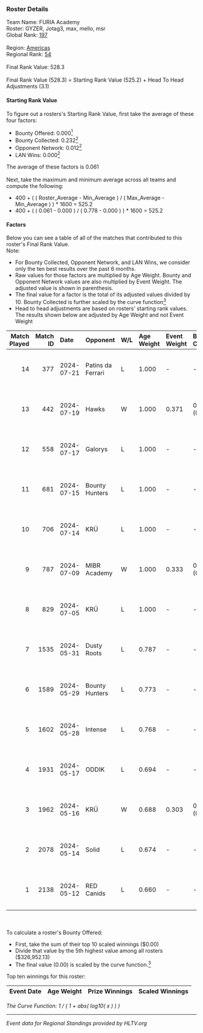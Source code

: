 ### Roster Details<br />
Team Name: FURIA Academy<br />
Roster: GYZER, Jotag3, max, mello, msr<br />
Global Rank: [197](../standings_global.md)<br />
<br />
Region: [Americas]( ../standings_americas.md)<br />
Regional Rank: [54]( ../standings_americas.md)<br />
<br />
Final Rank Value:  528.3<br />
<br />
Final Rank Value (528.3) = Starting Rank Value (525.2) + Head To Head Adjustments (3.1)<br />

#### Starting Rank Value<br />
To figure out a rosters's Starting Rank Value, first take the average of these four factors:<br />
- Bounty Offered: 0.000[<sup>1</sup>](#table2)
- Bounty Collected: 0.232[<sup>2</sup>](#table1)
- Opponent Network: 0.012[<sup>2</sup>](#table1)
- LAN Wins: 0.000[<sup>2</sup>](#table1)

The average of these factors is 0.061<br />
<br />
Next, take the maximum and minimum average across all teams and compute the following:<br />
- 400 + ( ( Roster_Average - Min_Average ) / ( Max_Average - Min_Average ) ) * 1600 = 525.2
- 400 + ( ( 0.061 - 0.000 ) / ( 0.778 - 0.000 ) ) * 1600 = 525.2


#### Factors<br />
Below you can see a table of all of the matches that contributed to this roster's Final Rank Value.<br />
Note:<br />

- For Bounty Collected, Opponent Network, and LAN Wins, we consider only the ten best results over the past 6 months.
- Raw values for those factors are multiplied by Age Weight. Bounty and Opponent Network values are also multiplied by Event Weight. The adjusted value is shown in parenthesis.
- The final value for a factor is the total of its adjusted values divided by 10. Bounty Collected is further scaled by the curve function[<sup>3</sup>](#curveFunction)
- Head to head adjustments are based on rosters' starting rank values. The results shown below are adjusted by Age Weight and not Event Weight
<span id="table1"></span><br />


| Match Played | Match ID | Date       | Opponent          | W/L | Age Weight | Event Weight | Bounty Collected | Opponent Network | LAN Wins  | H2H Adj. | Roster                                   |
| -: | -: | :- | :- | :- | :- | :- | :- | :- | :- | -: | :- |
|           14 |      377 | 2024-07-21 | Patins da Ferrari | L   | 1.000      | -            | -                | -                | -         |    -6.14 | GYZER, Jotag3, max, mello, msr           |
|           13 |      442 | 2024-07-19 | Hawks             | W   | 1.000      | 0.371        | 0.000 (0.000)    | 0.029 (0.011)    | 0 (0.000) |    15.48 | GYZER, Jotag3, max, mello, msr           |
|           12 |      558 | 2024-07-17 | Galorys           | L   | 1.000      | -            | -                | -                | -         |    -5.13 | Bruninho, GYZER, Jotag3, max, mello      |
|           11 |      681 | 2024-07-15 | Bounty Hunters    | L   | 1.000      | -            | -                | -                | -         |    -2.37 | GYZER, Jotag3, max, mello, souz4h        |
|           10 |      706 | 2024-07-14 | KRÜ               | L   | 1.000      | -            | -                | -                | -         |    -3.41 | GYZER, Jotag3, max, mello, souz4h        |
|            9 |      787 | 2024-07-09 | MIBR Academy      | W   | 1.000      | 0.333        | 0.000 (0.000)    | 0.000 (0.000)    | 0 (0.000) |    10.16 | GYZER, Jotag3, max, mello, souz4h        |
|            8 |      829 | 2024-07-05 | KRÜ               | L   | 1.000      | -            | -                | -                | -         |    -3.55 | GYZER, Jotag3, max, mello, souz4h        |
|            7 |     1535 | 2024-05-31 | Dusty Roots       | L   | 0.787      | -            | -                | -                | -         |    -3.65 | Bruninho, cerolzin, GYZER, Jotag3, mello |
|            6 |     1589 | 2024-05-29 | Bounty Hunters    | L   | 0.773      | -            | -                | -                | -         |    -2.89 | Bruninho, cerolzin, GYZER, Jotag3, mello |
|            5 |     1602 | 2024-05-28 | Intense           | L   | 0.768      | -            | -                | -                | -         |    -9.54 | Bruninho, cerolzin, GYZER, Jotag3, mello |
|            4 |     1931 | 2024-05-17 | ODDIK             | L   | 0.694      | -            | -                | -                | -         |    -1.86 | Bruninho, cerolzin, GYZER, Jotag3, mello |
|            3 |     1962 | 2024-05-16 | KRÜ               | W   | 0.688      | 0.303        | 0.023 (0.005)    | 0.516 (0.108)    | 0 (0.000) |    19.45 | Bruninho, cerolzin, GYZER, Jotag3, mello |
|            2 |     2078 | 2024-05-14 | Solid             | L   | 0.674      | -            | -                | -                | -         |    -2.47 | Bruninho, cerolzin, GYZER, Jotag3, mello |
|            1 |     2138 | 2024-05-12 | RED Canids        | L   | 0.660      | -            | -                | -                | -         |    -0.95 | Bruninho, cerolzin, GYZER, Jotag3, mello |

<br />
<span id="table2"></span><br />
To calculate a roster's Bounty Offered:<br />

- First, take the sum of their top 10 scaled winnings ($0.00)
- Divide that value by the 5th highest value among all rosters ($326,952.13)
- The final value (0.00) is scaled by the curve function.[<sup>3</sup>](#curveFunction)

Top ten winnings for this roster:<br />

| Event Date | Age Weight | Prize Winnings | Scaled Winnings |
| :- | -: | :- | :- |


<span id="curveFunction"></span>_The Curve Function: 1 / ( 1 + abs( log10( x ) ) )_<br />

---
_Event data for Regional Standings provided by HLTV.org_<br />
